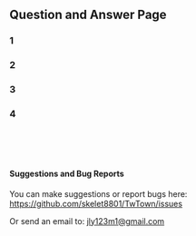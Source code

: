 ## Question and Answer Page



### 1

### 2


### 3


### 4





<br>
<br> 
<br> 



#### Suggestions and Bug Reports


You can make suggestions or report bugs here: https://github.com/skelet8801/TwTown/issues

Or send an email to: jly123m1@gmail.com
